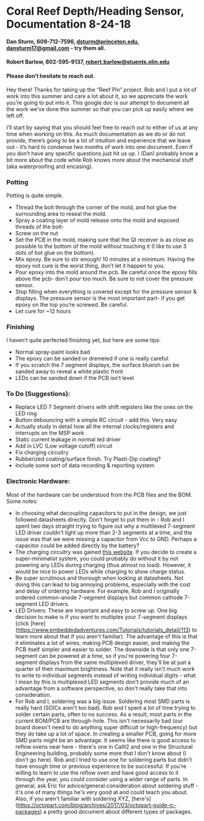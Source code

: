 # Coral Reef Depth/Heading Sensor, Documentation 8-24-18


#### Dan Sturm, 609-712-7596, dsturm@princeton.edu, dansturm17@gmail.com - try them all. 
#### Robert Barlow, 802-595-9137, robert.barlow@stuents.olin.edu
#### Please don’t hesitate to reach out. 


Hey there! Thanks for taking up the “Reef Pin” project. Rob and I put a lot of work into this summer and care a lot about it, so we appreciate the work you’re going to put into it. This google doc is our attempt to document all the work we’ve done this summer so that you can pick up easily where we left off. 

I’ll start by saying that you should feel free to reach out to either of us at any time when working on this. As much documentation as we do or do not provide, there’s going to be a lot of intuition and experience that we leave out - it’s hard to condense two months of work into one document. Even if you don’t have any specific questions just hit us up. I (Dan) probably know a bit more about the code while Rob knows more about the mechanical stuff (aka waterproofing and encasing). 




### Potting

Potting is quite simple. 

- Thread the bolt through the corner of the mold, and hot glue the surrounding area to reseal the mold. 
- Spray a coating layer of mold release onto the mold and exposed threads of the bolt-
- Screw on the nut
- Set the PCB in the mold, making sure that the QI receiver is as close as possible to the bottom of the mold without touching it (I like to use 3 dots of hot glue on the bottom). 
- Mix epoxy. Be sure to stir enough! 10 minutes at a minimum. Having the epoxy not cure is the worst thing, don’t let it happen to you.
- Pour epoxy into the mold around the pcb. Be careful once the epoxy fills above the pcb- don’t pour too much. Be sure to not cover the pressure sensor.
- Stop filling when everything is covered except for the pressure sensor & displays. The pressure sensor is the most important part- if you get epoxy on the top you’re screwed. Be careful.
- Let cure for ~12 hours

### Finishing

I haven’t quite perfected finishing yet, but here are some tips:

- Normal spray-paint looks bad
- The epoxy can be sanded or dremeled if one is really careful. 
- If you scratch the 7 segment displays, the surface blueish can be sanded away to reveal a white plastic front
- LEDs can be sanded down if the PCB isn’t level





### To Do (Suggestions):
- Replace LED 7 Segment drivers with shift registers like the ones on the LED ring
- Button debouncing with a simple RC circuit - add this. Very easy 
- Actually study in detail how all the internal clocks/registers and interrupts on the MSP work 
- Static current leakage in normal led driver
- Add in LVC (Low voltage cutoff) circuit
- Fix charging circuitry
- Rubberized coating/surface finish. Try Plasti-Dip coating?
- Include some sort of data recording & reporting system


### Electronic Hardware:
Most of the hardware can be understood from the PCB files and the BOM. Some notes: 
- In choosing what decoupling capacitors to put in the design, we just followed datasheets directly. Don't forget to put them in - Rob and I spent two days straight trying to figure out why a multilexed 7-segment LED driver couldn't light up more than 2-3 segments at a time, and the issue was that we were missing a capacitor from Vcc to GND. Perhaps a capacitor could be added directly by the battery? 
- The charging circuitry was gained [this website](http://blog.zakkemble.co.uk/a-lithium-battery-charger-with-load-sharing/). If you decide to create a super-minimalist system, you could probably do without it by not powering any LEDs during charging (thus almost no load). However, it would be nice to power LEDs while charging to show charge status. 
- Be super scrutinous and thorough when looking at datasheets. Not doing this can lead to big annoying problems, especially with the cost and delay of ordering hardware. For example, Rob and I originally ordered common-anode 7-segment displays but common cathode 7-segment LED drivers. 
- LED Drivers: These are important and easy to screw up. One big decision to make is if you want to multiplex your 7-segment displays (click [here] (https://www.embeddedadventures.com/Tutorials/tutorials_detail/113) to learn more about that if you aren't familiar). The advantage of this is that it eliminates a lot of wires, making PCB design easier, and making the PCB itself simpler and easier to solder. The downside is that only one 7-segment can be powered at a time, so if you're powering four 7-segment displays from the same multiplexed driver, they'll be at just a quarter of their maximum brightness. Note that it really isn't much work to write to individual segments instead of writing individual digits - what I mean by this is multiplexed LED segments don't provide much of an advantage from a software perspective, so don't really take that into consideration. 
- For Rob and I, soldering was a big issue. Soldering most SMD parts is really hard (SOICs aren't too bad). Rob and I spent a lot of time trying to solder certain parts, often to no success. As a result, most parts in the current BOM/PCB are through-hole. This isn't necessarily bad (our board doesn't need to do anything super difficult or high-frequency) but they do take up a lot of space. In creating a smaller PCB, going for more SMD parts might be an advantage. It seems like there is good access to reflow ovens near here - there's one in CalIt2 and one in the Structural Engineering building, probably some more that I don't know about (I don't go here). Rob and I tried to use one for soldering parts but didn't have enough time or previous experience to be successful. If you're willing to learn to use the reflow oven and have good access to it through the year, you could consider using a wider range of parts. In general, ask Eric for advice/general consideration about soldering stuff - it's one of many things he's very good at and could teach you about. Also, if you aren't familiar with soldering XYZ, [here's] (https://octopart.com/blog/archives/2017/03/octopart-guide-ic-packages) a pretty good document about different types of packages. 
